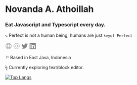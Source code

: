 # Novanda A. Athoillah 
### Eat Javascript and Typescript every day.

⤷ Perfect is not a human being, humans are just `keyof Perfect` 

 <a aligh="left" href="https://novandaahsan.com" target="_blank" rel="noreferrer noopener"><img src="https://raw.githubusercontent.com/0xShapeShifter/dev-story/master/public/images/socials/globe.svg" alt="Website" width="22" height="22" /></a> <a aligh="left" href="mailto:novandaahsan1@gmail.com" target="_blank" rel="noreferrer noopener"><img src="https://raw.githubusercontent.com/0xShapeShifter/dev-story/master/public/images/socials/at.svg" alt="Email" width="22" height="22" /></a> <a aligh="left" href="https://twitter.com/novanda1" target="_blank" rel="noreferrer noopener"><img src="https://raw.githubusercontent.com/0xShapeShifter/dev-story/master/public/images/socials/twitter.svg" alt="Twitter" width="22" height="22" /></a> <a aligh="left" href="https://www.linkedin.com/in/y" target="_blank" rel="noreferrer noopener"><img src="https://raw.githubusercontent.com/0xShapeShifter/dev-story/master/public/images/socials/linkedin.svg" alt="LinkedIn" width="22" height="22" /></a>  

⚐ Based in East Java, Indonesia

ϟ Currently exploring text/block editor.

    
[![Top Langs](https://github-readme-stats.vercel.app/api/top-langs/?username=novanda1&langs_count=4&layout=compact&theme=tokyonight&custom_title=Most%20Used%20Languages%20⭐)](https://novandaahsan.com)
